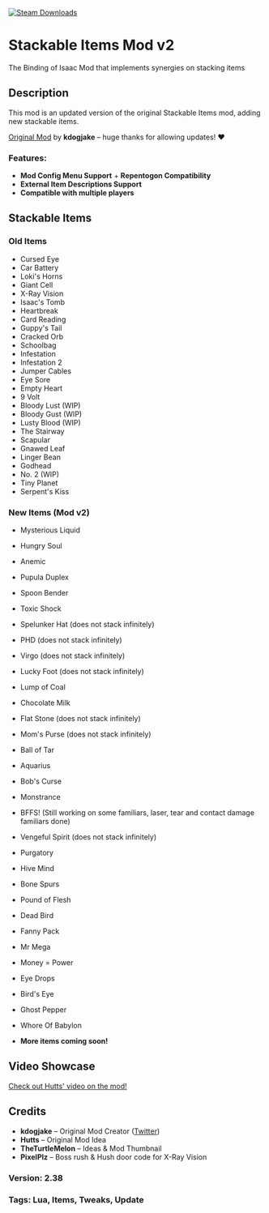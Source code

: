 [![Steam Downloads](https://img.shields.io/steam/downloads/836319872?color=blue&label=Downloads&logo=steam&logoColor=white?label=Steam%20Downloads)](https://steamcommunity.com/sharedfiles/filedetails/?id=3421182565)

# Stackable Items Mod v2
The Binding of Isaac Mod that implements synergies on stacking items

## Description
This mod is an updated version of the original Stackable Items mod, adding new stackable items. 

[Original Mod](https://steamcommunity.com/sharedfiles/filedetails/?id=3063257113) by **kdogjake** – huge thanks for allowing updates! ❤️

### Features:
- **Mod Config Menu Support** + **Repentogon Compatibility**
- **External Item Descriptions Support**
- **Compatible with multiple players**

## Stackable Items
### Old Items
- Cursed Eye
- Car Battery
- Loki's Horns
- Giant Cell
- X-Ray Vision
- Isaac's Tomb
- Heartbreak
- Card Reading
- Guppy's Tail
- Cracked Orb
- Schoolbag
- Infestation
- Infestation 2
- Jumper Cables
- Eye Sore
- Empty Heart
- 9 Volt
- Bloody Lust (WIP)
- Bloody Gust (WIP)
- Lusty Blood (WIP)
- The Stairway
- Scapular
- Gnawed Leaf
- Linger Bean
- Godhead
- No. 2 (WIP)
- Tiny Planet
- Serpent's Kiss

### New Items (Mod v2)
- Mysterious Liquid
- Hungry Soul
- Anemic
- Pupula Duplex
- Spoon Bender
- Toxic Shock
- Spelunker Hat (does not stack infinitely)
- PHD (does not stack infinitely)
- Virgo (does not stack infinitely)
- Lucky Foot (does not stack infinitely)
- Lump of Coal
- Chocolate Milk 
- Flat Stone (does not stack infinitely)
- Mom's Purse (does not stack infinitely)
- Ball of Tar
- Aquarius
- Bob's Curse
- Monstrance
- BFFS! (Still working on some familiars, laser, tear and contact damage familiars done)
- Vengeful Spirit (does not stack infinitely)
- Purgatory
- Hive Mind
- Bone Spurs
- Pound of Flesh
- Dead Bird
- Fanny Pack
- Mr Mega
- Money = Power
- Eye Drops
- Bird's Eye
- Ghost Pepper
- Whore Of Babylon

- **More items coming soon!**

## Video Showcase
[Check out Hutts' video on the mod!](https://youtu.be/CShMxC-pfMA?si=-DBtW0t3D2tMEWcz)

## Credits
- **kdogjake** – Original Mod Creator ([Twitter](https://twitter.com/kd0gjake))
- **Hutts** – Original Mod Idea
- **TheTurtleMelon** – Ideas & Mod Thumbnail
- **PixelPlz** – Boss rush & Hush door code for X-Ray Vision

### Version: 2.38
### Tags: Lua, Items, Tweaks, Update

